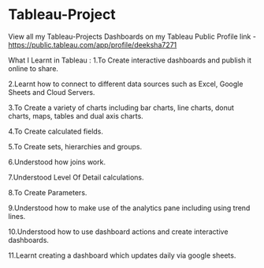 # Tableau-Project
View all my Tableau-Projects Dashboards on my Tableau Public Profile link -https://public.tableau.com/app/profile/deeksha7271

What I Learnt in Tableau :
1.To Create interactive dashboards and publish it online to share.

2.Learnt how to connect to different data sources such as Excel, Google Sheets and Cloud Servers.

3.To Create a variety of charts including bar charts, line charts, donut charts, maps, tables and dual axis charts.

4.To Create calculated fields.

5.To Create sets, hierarchies and groups.

6.Understood how joins work.

7.Understood Level Of Detail calculations.

8.To Create Parameters.

9.Understood how to make use of the analytics pane including using trend lines.

10.Understood how to use dashboard actions and create interactive dashboards.

11.Learnt creating a dashboard which updates daily via google sheets.
